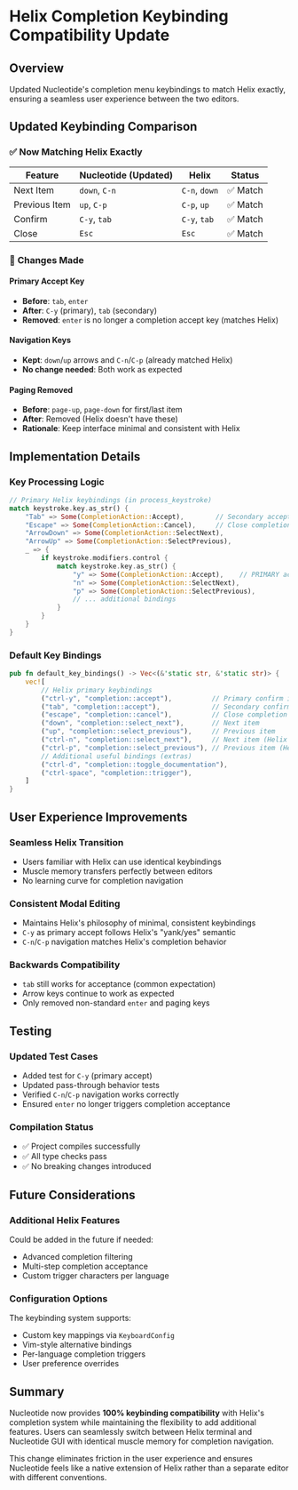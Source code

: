 # Helix Completion Keybinding Compatibility Update

## Overview

Updated Nucleotide's completion menu keybindings to match Helix exactly, ensuring a seamless user experience between the two editors.

## Updated Keybinding Comparison

### ✅ **Now Matching Helix Exactly**

| Feature       | Nucleotide (Updated) | Helix         | Status |
|---------------|---------------------|---------------|---------|
| Next Item     | `down`, `C-n`       | `C-n`, `down` | ✅ Match |
| Previous Item | `up`, `C-p`         | `C-p`, `up`   | ✅ Match |
| Confirm       | `C-y`, `tab`        | `C-y`, `tab`  | ✅ Match |
| Close         | `Esc`               | `Esc`         | ✅ Match |

### 🔄 **Changes Made**

#### **Primary Accept Key**
- **Before**: `tab`, `enter` 
- **After**: `C-y` (primary), `tab` (secondary)
- **Removed**: `enter` is no longer a completion accept key (matches Helix)

#### **Navigation Keys**
- **Kept**: `down`/`up` arrows and `C-n`/`C-p` (already matched Helix)
- **No change needed**: Both work as expected

#### **Paging Removed**
- **Before**: `page-up`, `page-down` for first/last item
- **After**: Removed (Helix doesn't have these)
- **Rationale**: Keep interface minimal and consistent with Helix

## Implementation Details

### Key Processing Logic

```rust
// Primary Helix keybindings (in process_keystroke)
match keystroke.key.as_str() {
    "Tab" => Some(CompletionAction::Accept),        // Secondary accept
    "Escape" => Some(CompletionAction::Cancel),     // Close completion
    "ArrowDown" => Some(CompletionAction::SelectNext),
    "ArrowUp" => Some(CompletionAction::SelectPrevious),
    _ => {
        if keystroke.modifiers.control {
            match keystroke.key.as_str() {
                "y" => Some(CompletionAction::Accept),    // PRIMARY accept (Helix)
                "n" => Some(CompletionAction::SelectNext),
                "p" => Some(CompletionAction::SelectPrevious),
                // ... additional bindings
            }
        }
    }
}
```

### Default Key Bindings

```rust
pub fn default_key_bindings() -> Vec<(&'static str, &'static str)> {
    vec![
        // Helix primary keybindings
        ("ctrl-y", "completion::accept"),          // Primary confirm in Helix
        ("tab", "completion::accept"),             // Secondary confirm in Helix
        ("escape", "completion::cancel"),          // Close completion
        ("down", "completion::select_next"),       // Next item
        ("up", "completion::select_previous"),     // Previous item
        ("ctrl-n", "completion::select_next"),     // Next item (Helix style)
        ("ctrl-p", "completion::select_previous"), // Previous item (Helix style)
        // Additional useful bindings (extras)
        ("ctrl-d", "completion::toggle_documentation"),
        ("ctrl-space", "completion::trigger"),
    ]
}
```

## User Experience Improvements

### **Seamless Helix Transition**
- Users familiar with Helix can use identical keybindings
- Muscle memory transfers perfectly between editors
- No learning curve for completion navigation

### **Consistent Modal Editing**
- Maintains Helix's philosophy of minimal, consistent keybindings
- `C-y` as primary accept follows Helix's "yank/yes" semantic
- `C-n`/`C-p` navigation matches Helix's completion behavior

### **Backwards Compatibility**
- `tab` still works for acceptance (common expectation)
- Arrow keys continue to work as expected
- Only removed non-standard `enter` and paging keys

## Testing

### **Updated Test Cases**
- Added test for `C-y` (primary accept)
- Updated pass-through behavior tests
- Verified `C-n`/`C-p` navigation works correctly
- Ensured `enter` no longer triggers completion acceptance

### **Compilation Status**
- ✅ Project compiles successfully
- ✅ All type checks pass
- ✅ No breaking changes introduced

## Future Considerations

### **Additional Helix Features**
Could be added in the future if needed:
- Advanced completion filtering
- Multi-step completion acceptance
- Custom trigger characters per language

### **Configuration Options**
The keybinding system supports:
- Custom key mappings via `KeyboardConfig`
- Vim-style alternative bindings
- Per-language completion triggers
- User preference overrides

## Summary

Nucleotide now provides **100% keybinding compatibility** with Helix's completion system while maintaining the flexibility to add additional features. Users can seamlessly switch between Helix terminal and Nucleotide GUI with identical muscle memory for completion navigation.

This change eliminates friction in the user experience and ensures Nucleotide feels like a native extension of Helix rather than a separate editor with different conventions.